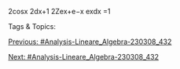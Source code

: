 2cosx
2dx+1
2Zex+e−x
exdx
=1

   Tags & Topics:
   

[Previous: #Analysis-Lineare_Algebra-230308_432](Analysis-Lineare_Algebra-230308_432.md)

[Next: #Analysis-Lineare_Algebra-230308_432](Analysis-Lineare_Algebra-230308_432.md)